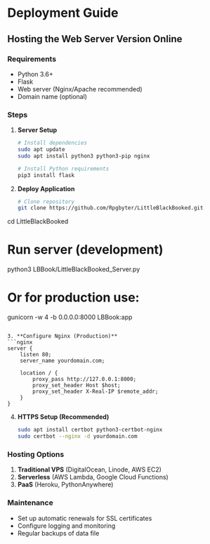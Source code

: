 # Deployment Guide

## Hosting the Web Server Version Online

### Requirements
- Python 3.6+
- Flask
- Web server (Nginx/Apache recommended)
- Domain name (optional)

### Steps
1. **Server Setup**
   ```bash
   # Install dependencies
   sudo apt update
   sudo apt install python3 python3-pip nginx
   
   # Install Python requirements
   pip3 install flask
   ```

2. **Deploy Application**
   ```bash
   # Clone repository
   git clone https://github.com/Rpgbyter/LittleBlackBooked.git
cd LittleBlackBooked
   
   # Run server (development)
   python3 LBBook/LittleBlackBooked_Server.py
   
   # Or for production use:
   gunicorn -w 4 -b 0.0.0.0:8000 LBBook:app
   ```

3. **Configure Nginx (Production)**
   ```nginx
   server {
       listen 80;
       server_name yourdomain.com;
       
       location / {
           proxy_pass http://127.0.0.1:8000;
           proxy_set_header Host $host;
           proxy_set_header X-Real-IP $remote_addr;
       }
   }
   ```

4. **HTTPS Setup (Recommended)**
   ```bash
   sudo apt install certbot python3-certbot-nginx
   sudo certbot --nginx -d yourdomain.com
   ```

### Hosting Options
1. **Traditional VPS** (DigitalOcean, Linode, AWS EC2)
2. **Serverless** (AWS Lambda, Google Cloud Functions)
3. **PaaS** (Heroku, PythonAnywhere)

### Maintenance
- Set up automatic renewals for SSL certificates
- Configure logging and monitoring
- Regular backups of data file
